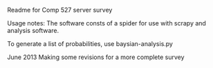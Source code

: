 Readme for Comp 527 server survey

Usage notes:
    The software consts of a spider for use with scrapy and analysis software.

To generate a list of probabilities, use baysian-analysis.py


June 2013
    Making some revisions for a more complete survey


